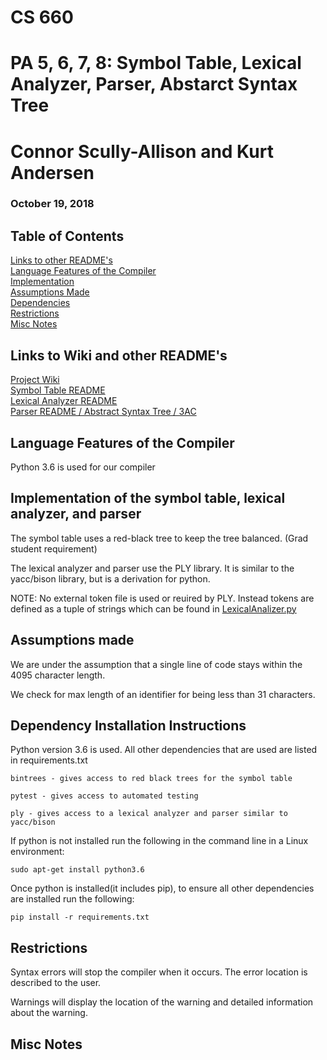 # CS 660
# PA 5, 6, 7, 8: Symbol Table, Lexical Analyzer, Parser, Abstarct Syntax Tree

# Connor Scully-Allison and Kurt Andersen
### October 19, 2018

## Table of Contents
[Links to other README's](#links) <br>
[Language Features of the Compiler](#language) <br>
[Implementation](#implementation) <br>
[Assumptions Made](#assumptions) <br>
[Dependencies](#dependenciies) <br>
[Restrictions](#restrictions) <br>
[Misc Notes](#misc) <br>

<a name="links"/>

## Links to Wiki and other README's

[Project Wiki](https://www.github.com/cscully-allison/C_Compilier/wiki/CS-660:-Connor-Scully-Allison-and-Kurt-Andersen) <br>
[Symbol Table README](./SymbolTable/) <br>
[Lexical Analyzer README](./LexicalAnalizer/) <br>
[Parser README / Abstract Syntax Tree / 3AC](./Parser/) <br>

<a name="language"/>

## Language Features of the Compiler

Python 3.6 is used for our compiler

<a name="implementation"/>

## Implementation of the symbol table, lexical analyzer, and parser

The symbol table uses a red-black tree to keep the tree balanced. (Grad student requirement)

The lexical analyzer and parser use the PLY library.  It is similar to the yacc/bison library,
but is a derivation for python.

NOTE: No external token file is used or reuired by PLY. Instead tokens are defined as a tuple of strings which can be found in [LexicalAnalizer.py](./Parser/LexicalAnalizer.py)

<a name="assumptions"/>

## Assumptions made

We are under the assumption that a single line of code stays within the 4095 character length.

We check for max length of an identifier for being less than 31 characters.

<a name="dependencies"/>

## Dependency Installation Instructions

Python version 3.6 is used.
All other dependencies that are used are listed in requirements.txt

	bintrees - gives access to red black trees for the symbol table

	pytest - gives access to automated testing

	ply - gives access to a lexical analyzer and parser similar to yacc/bison

If python is not installed run the following in the command line in a Linux environment:
```
sudo apt-get install python3.6
```
Once python is installed(it includes pip), to ensure all other dependencies are installed run the following:
```
pip install -r requirements.txt
```

<a name="restrictions"/>

## Restrictions

Syntax errors will stop the compiler when it occurs.  The error location is described to the user.

Warnings will display the location of the warning and detailed information about the warning.



<a name="misc"/>

## Misc Notes
